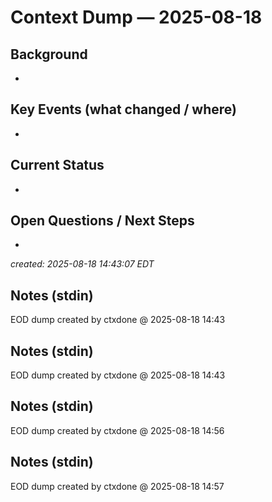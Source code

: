 # Context Dump — 2025-08-18

## Background
- 

## Key Events (what changed / where)
- 

## Current Status
- 

## Open Questions / Next Steps
- 

_created: 2025-08-18 14:43:07 EDT_

## Notes (stdin)
EOD dump created by ctxdone @ 2025-08-18 14:43

## Notes (stdin)
EOD dump created by ctxdone @ 2025-08-18 14:43

## Notes (stdin)
EOD dump created by ctxdone @ 2025-08-18 14:56

## Notes (stdin)
EOD dump created by ctxdone @ 2025-08-18 14:57
